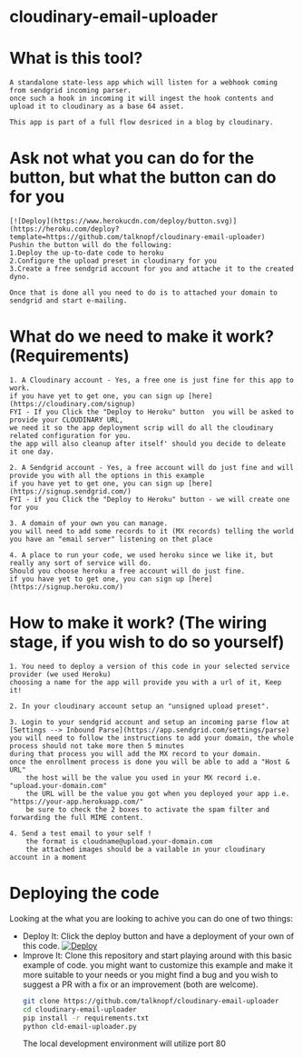 # cloudinary-email-uploader

# What is this tool?
	A standalone state-less app which will listen for a webhook coming from sendgrid incoming parser.
	once such a hook in incoming it will ingest the hook contents and upload it to cloudinary as a base 64 asset.

	This app is part of a full flow desriced in a blog by cloudinary.

# Ask not what you can do for the button, but what the button can do for you

	[![Deploy](https://www.herokucdn.com/deploy/button.svg)](https://heroku.com/deploy?template=https://github.com/talknopf/cloudinary-email-uploader)
	Pushin the button will do the following:
	1.Deploy the up-to-date code to heroku
	2.Configure the upload preset in cloudinary for you
	3.Create a free sendgrid account for you and attache it to the created dyno.

	Once that is done all you need to do is to attached your domain to sendgrid and start e-mailing.

# What do we need to make it work? (Requirements)
	1. A Cloudinary account - Yes, a free one is just fine for this app to work.
	if you have yet to get one, you can sign up [here](https://cloudinary.com/signup)
	FYI - If you Click the "Deploy to Heroku" button  you will be asked to provide your CLOUDINARY URL,
	we need it so the app deployment scrip will do all the cloudinary related configuration for you.
	the app will also cleanup after itself' should you decide to deleate it one day.

	2. A Sendgrid account - Yes, a free account will do just fine and will provide you with all the options in this example
	if you have yet to get one, you can sign up [here](https://signup.sendgrid.com/)
	FYI - if you Click the "Deploy to Heroku" button - we will create one for you

	3. A domain of your own you can manage.
	you will need to add some records to it (MX records) telling the world you have an "email server" listening on thet place

	4. A place to run your code, we used heroku since we like it, but really any sort of service will do.
	Should you choose heroku a free account will do just fine.
	if you have yet to get one, you can sign up [here](https://signup.heroku.com/)

# How to make it work? (The wiring stage, if you wish to do so yourself)
	1. You need to deploy a version of this code in your selected service provider (we used Heroku)
	choosing a name for the app will provide you with a url of it, Keep it!

	2. In your cloudinary account setup an "unsigned upload preset".

	3. Login to your sendgrid account and setup an incoming parse flow at [Settings --> Inbound Parse](https://app.sendgrid.com/settings/parse)
	you will need to follow the instructions to add your domain, the whole process should not take more then 5 minutes
	during that process you will add the MX record to your domain.
	once the enrollment process is done you will be able to add a "Host & URL"
		the host will be the value you used in your MX record i.e. "upload.your-domain.com"
		the URL will be the value you got when you deployed your app i.e. "https://your-app.herokuapp.com/"
		be sure to check the 2 boxes to activate the spam filter and forwarding the full MIME content.

	4. Send a test email to your self !
		the format is cloudname@upload.your-domain.com
		the attached images should be a vailable in your cloudinary account in a moment


# Deploying the code
Looking at the what you are looking to achive you can do one of two things:
- Deploy It:
	Click the deploy button and have a deployment of your own of this code.
	[![Deploy](https://www.herokucdn.com/deploy/button.svg)](https://heroku.com/deploy?template=https://github.com/talknopf/cloudinary-email-uploader)
- Improve It:
	Clone this repository and start playing around with this basic example of code.
	you might want to customize this example and make it more suitable to your needs
	or you might find a bug and you wish to suggest a PR with a fix or an improvement (both are welcome).
	```bash
	git clone https://github.com/talknopf/cloudinary-email-uploader
	cd cloudinary-email-uploader
	pip install -r requirements.txt
	python cld-email-uploader.py
	```
	The local development environment will utilize port 80
